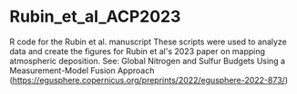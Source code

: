 # Rubin_et_al_ACP2023
R code for the Rubin et al. manuscript
These scripts were used to analyze data and create the figures for Rubin et al's 2023 paper on mapping atmospheric deposition.
See: Global Nitrogen and Sulfur Budgets Using a Measurement-Model Fusion Approach (https://egusphere.copernicus.org/preprints/2022/egusphere-2022-873/)

